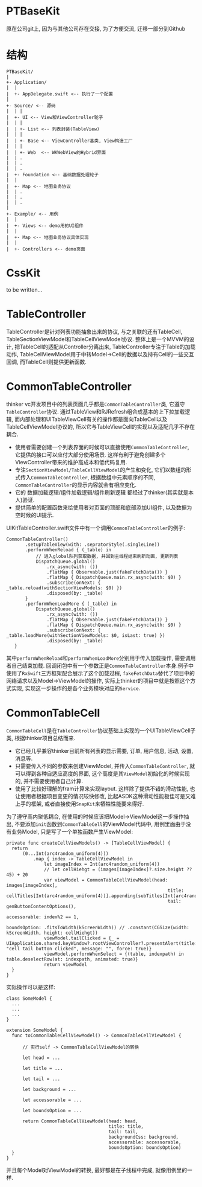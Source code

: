 # PTBaseKit

原在公司git上, 因为与其他公司存在交接, 为了方便交流, 迁移一部分到Github

# 结构
```
PTBaseKit/
|
+- Application/
|  |
|  +- AppDelegate.swift <-- 执行了一个配置
|
+- Source/ <-- 源码
|  | |
|  +- UI <-- View和ViewController轮子
|  | |
|  | +- List <-- 列表封装(TableView)
|  | |
|  | +- Base <-- ViewController基类, View构造工厂
|  | |
|  | +- Web  <-- WKWebView的Hybrid界面
|  | .
|  | .
|  | .
|  +- Foundation <-- 基础数据处理轮子
|  |
|  +- Map <-- 地图业务协议
|  | .
|  | .
|  | .
|
+- Example/ <-- 用例
|  |
|  +- Views <-- demo用的UI组件
|  |
|  +- Map <-- 地图业务协议具体实现
|  |
|  +- Controllers <-- demo页面
```

 # CssKit
 to be written...

 # TableController
 
 TableController是针对列表功能抽象出来的协议, 与之关联的还有TableCell, TableSectionViewModel和TableCellViewModel协议. 整体上是一个MVVM的设计, 把TableCell的适配从Controller分离出来, TableController专注于Table的加载动作, TableCellViewModel用于中转Model->Cell的数据以及持有Cell的一些交互回调, 而TableCell则提供更新函数.
 
 # CommonTableController
 
 thinker vc开发项目中的列表页面几乎都是`CommonTableController`类, 它遵守`TableController`协议. 通过TableView和RJRefresh组合成基本的上下拉加载逻辑, 而内部处理和UITableViewCell有关的操作都是面向TableCell以及TableCellViewModel协议的, 所以它与TableViewCell的实现以及适配几乎不存在耦合. 
 
  - 使用者需要创建一个列表界面的时候可以直接使用`CommonTableController`, 它提供的接口可以应付大部分使用场景. 这样有利于避免创建多个ViewController带来的维护高成本和低代码复用.
  - 专注`SectionViewModel/TableCellViewModel`的产生和变化, 它们以数组的形式传入`CommonTableController`, 根据数组中元素顺序的不同, `CommonTableController`的显示内容就会有相应变化.
  - 它的 数据加载逻辑/组件加载逻辑/组件刷新逻辑 都经过了thinker(其实就是本人)验证.
  - 提供简单的配置函数来给使用者对页面的顶部和底部添加UI组件, 以及数据为空时候的UI提示.
 
 UIKitTableController.swift文件中有一个调用`CommonTableController`的例子:
 
 ```
 CommonTableController()
        .setupTableView(with: .sepratorStyle(.singleLine))
        .performWhenReload { (_table) in
            // 进入global队列获取数据, 并回到主线程结束刷新动画, 更新列表
            DispatchQueue.global()
                .rx_async(with: ())
                .flatMap { Observable.just(fakeFetchData()) }
                .flatMap { DispatchQueue.main.rx_async(with: $0) }
                .subscribe(onNext: { _table.reload(withSectionViewModels: $0) })
                .disposed(by: _table)
        }
        .performWhenLoadMore { (_table) in
            DispatchQueue.global()
                .rx_async(with: ())
                .flatMap { Observable.just(fakeFetchData()) }
                .flatMap { DispatchQueue.main.rx_async(with: $0) }
                .subscribe(onNext: { _table.loadMore(withSectionViewModels: $0, isLast: true) })
                .disposed(by: _table)
    }
 ```
 其中`performWhenReload`和`performWhenLoadMore`分别用于传入加载操作, 需要调用者自己结束加载. 回调闭包中有一个参数正是`CommonTableController`本身.例子中使用了`RxSwift`三方框架配合展示了这个加载过程, `fakeFetchData`替代了项目中的网络请求以及Model->ViewModel的操作, 实际上thinker的项目中就是按照这个方式实现, 实现这一步操作的是各个业务模块对应的`Service`.
 
  # CommonTableCell
  `CommonTableCell`是在`TableController`协议基础上实现的一个UITableViewCell子类, 根据thinker项目总结而来. 
  - 它已经几乎兼容thinker目前所有列表的显示需要, 订单, 用户信息, 活动, 设置, 消息等.
  - 只需要传入不同的参数来创建ViewModel, 并传入`CommonTableController`, 就可以得到各种自适应高度的界面, 这个高度是其`ViewModel`初始化的时候实现的, 并不需要使用者自己计算.
  - 使用了比较好理解的fram计算来实现layout. 这样除了提供不错的滑动性能, 也让使用者根据项目变更的情况较快修改, 比起ASDK这种滑动性能极佳可是又难上手的框架, 或者直接使用`SnapKit`来牺牲性能要来得好.
  
  为了遵守高内聚低耦合, 在使用的时候应该把Model->ViewModel这一步操作抽出, 不要添加`init`函数到`CommonTableCell`的ViewModel代码中, 用例里面由于没有业务Model, 只是写了一个单独函数产生ViewModel:
  ```
  private func createCellViewModels() -> [TableCellViewModel] {
    return
        (0...Int(arc4random_uniform(4)))
            .map { index -> TableCellViewModel in
                let imageIndex = Int(arc4random_uniform(4))
                // let cellHiehgt = (images[imageIndex]?.size.height ?? 45) + 20
                var viewModel = CommonTableCellViewModel(head: images[imageIndex],
                                                              title: cellTitles[Int(arc4random_uniform(4))].appending(subTitles[Int(arc4random_uniform(4))]),
                                                              tail: genButtonContentOptions(),
                                                              accessorable: index%2 == 1,
                                                              boundsOption: .fitsToWidth(kScreenWidth)) // .constant(CGSize(width: kScreenWidth, height: cellHiehgt))
                viewModel.tailClicked = {_ = UIApplication.shared.keyWindow?.rootViewController?.presentAlert(title: "cell tail button clicked", message: "", force: true)}
                viewModel.performWhenSelect = {(table, indexpath) in table.deselectRow(at: indexpath, animated: true)}
                return viewModel
    }
}
  ```
  
  实际操作可以是这样:
  
  ```
 class SomeModel {
    ...
    ...
    ...
}

extension SomeModel {
    func toCommonTableCellViewModel() -> CommonTableCellViewModel {
        
        // 实行self -> CommonTableCellViewModel的转换
        
        let head = ...
        
        let title = ...
        
        let tail = ...
        
        let background = ...
        
        let accessorable = ...
        
        let boundsOption = ...
        
        return CommonTableCellViewModel(head: head,
                                        title: title,
                                        tail: tail,
                                        backgroundCss: background,
                                        accessorable: accessorable,
                                        boundsOption: boundsOption)
    }
}
  ```
  并且每个Model对ViewModel的转换, 最好都是在子线程中完成, 就像用例里的一样.
